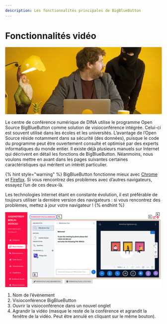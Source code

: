 ```yaml
---
description: Les fonctionnalités principales de BigBlueButton
---
```


# Fonctionnalités vidéo

![](../../.gitbook/assets/gitbook_viedokonferenz_750x320.jpg)

Le centre de conférence numérique de DINA utilise le programme Open Source BigBlueButton comme solution de visioconférence intégrée. Celui-ci est souvent utilisé dans les écoles et les universités. L’avantage de l’Open Source réside notamment dans sa sécurité \(des données\), puisque le code du programme peut être ouvertement consulté et optimisé par des experts informatiques du monde entier. Il existe déjà plusieurs manuels sur Internet qui décrivent en détail les fonctions de BigBlueButton. Néanmoins, nous voulons mettre en avant dans les pages suivantes certaines caractéristiques qui méritent un intérêt particulier.

{% hint style="warning" %}
BigBlueButton fonctionne mieux avec [Chrome](https://www.google.com/intl/fr_fr/chrome/) et [Firefox](https://www.mozilla.org/fr/firefox/new/). Si vous rencontrez des problèmes avec d’autres navigateurs, essayez l’un de ces deux-là.

Les technologies Internet étant en constante évolution, il est préférable de toujours utiliser la dernière version des navigateurs : si vous rencontrez des problèmes, mettez à jour votre navigateur !
{% endhint %}

![](../../.gitbook/assets/tagungsansicht-bigbluebutton.png)

1. Nom de l’événement
2. Visioconférence BigBlueButton
3. Ouvrir la visioconférence dans un nouvel onglet
4. Agrandir la vidéo \(masque le reste de la conférence et agrandit la fenêtre de la vidéo. Peut être annulé en cliquant sur le même bouton\).

